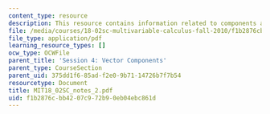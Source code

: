 ```yaml
---
content_type: resource
description: This resource contains information related to components and projection.
file: /media/courses/18-02sc-multivariable-calculus-fall-2010/f1b2876cbb4207c972b90eb04ebc861d_MIT18_02SC_notes_2.pdf
file_type: application/pdf
learning_resource_types: []
ocw_type: OCWFile
parent_title: 'Session 4: Vector Components'
parent_type: CourseSection
parent_uid: 375dd1f6-85ad-f2e0-9b71-14726b7f7b54
resourcetype: Document
title: MIT18_02SC_notes_2.pdf
uid: f1b2876c-bb42-07c9-72b9-0eb04ebc861d
---
```

